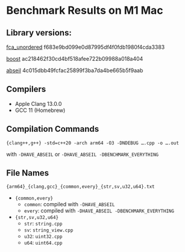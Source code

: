 # Benchmark Results on M1 Mac

## Library versions:

[fca_unordered](joaquintides/fca_unordered)
f683e9bd099e0d87995df4f0fdb1980f4cda3383

[boost](boostorg/boost)
ac218462f30cd4bf518afee722b09988a018a404

[abseil](abseil/abseil-cpp)
4c015dbb49fcfac25899f3ba7da4be665b5f9aab

## Compilers
- Apple Clang 13.0.0
- GCC 11 (Homebrew)

## Compilation Commands
```
{clang++,g++} -std=c++20 -arch arm64 -O3 -DNDEBUG ….cpp -o ….out
```
with `-DHAVE_ABSEIL` or `-DHAVE_ABSEIL -DBENCHMARK_EVERYTHING`

## File Names
`{arm64}_{clang,gcc}_{common,every}_{str,sv,u32,u64}.txt`
- `{common,every}`
  - `common`: compiled with `-DHAVE_ABSEIL`
  - `every`: compiled with `-DHAVE_ABSEIL -DBENCHMARK_EVERYTHING`
- `{str,sv,u32,u64}`
  - `str`: `string.cpp`
  - `sv`: `string_view.cpp`
  - `u32`: `uint32.cpp`
  - `u64`: `uint64.cpp`
